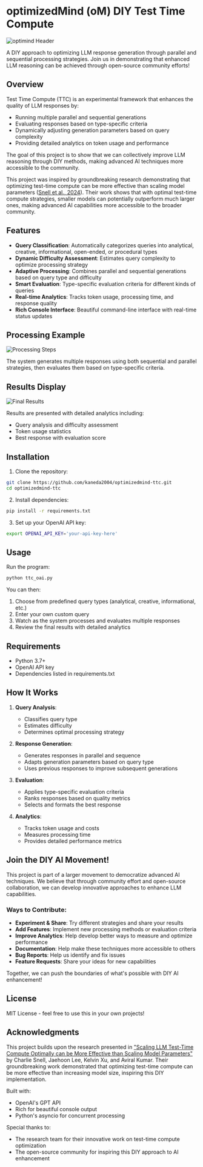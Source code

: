 # optimizedMind (oM) DIY Test Time Compute

![optimind Header](images/header_image.png)

A DIY approach to optimizing LLM response generation through parallel and sequential processing strategies. Join us in demonstrating that enhanced LLM reasoning can be achieved through open-source community efforts!

## Overview

Test Time Compute (TTC) is an experimental framework that enhances the quality of LLM responses by:
- Running multiple parallel and sequential generations
- Evaluating responses based on type-specific criteria
- Dynamically adjusting generation parameters based on query complexity
- Providing detailed analytics on token usage and performance

The goal of this project is to show that we can collectively improve LLM reasoning through DIY methods, making advanced AI techniques more accessible to the community.

This project was inspired by groundbreaking research demonstrating that optimizing test-time compute can be more effective than scaling model parameters ([Snell et al., 2024](https://arxiv.org/abs/2408.03314)). Their work shows that with optimal test-time compute strategies, smaller models can potentially outperform much larger ones, making advanced AI capabilities more accessible to the broader community.

## Features

- **Query Classification**: Automatically categorizes queries into analytical, creative, informational, open-ended, or procedural types
- **Dynamic Difficulty Assessment**: Estimates query complexity to optimize processing strategy
- **Adaptive Processing**: Combines parallel and sequential generations based on query type and difficulty
- **Smart Evaluation**: Type-specific evaluation criteria for different kinds of queries
- **Real-time Analytics**: Tracks token usage, processing time, and response quality
- **Rich Console Interface**: Beautiful command-line interface with real-time status updates

## Processing Example

![Processing Steps](images/processing.png)

The system generates multiple responses using both sequential and parallel strategies, then evaluates them based on type-specific criteria.

## Results Display

![Final Results](images/final_results.png)

Results are presented with detailed analytics including:
- Query analysis and difficulty assessment
- Token usage statistics
- Best response with evaluation score

## Installation

1. Clone the repository:
```bash
git clone https://github.com/kaneda2004/optimizedmind-ttc.git
cd optimizedmind-ttc
```

2. Install dependencies:
```bash
pip install -r requirements.txt
```

3. Set up your OpenAI API key:
```bash
export OPENAI_API_KEY='your-api-key-here'
```

## Usage

Run the program:
```bash
python ttc_oai.py
```

You can then:
1. Choose from predefined query types (analytical, creative, informational, etc.)
2. Enter your own custom query
3. Watch as the system processes and evaluates multiple responses
4. Review the final results with detailed analytics

## Requirements

- Python 3.7+
- OpenAI API key
- Dependencies listed in requirements.txt

## How It Works

1. **Query Analysis**:
   - Classifies query type
   - Estimates difficulty
   - Determines optimal processing strategy

2. **Response Generation**:
   - Generates responses in parallel and sequence
   - Adapts generation parameters based on query type
   - Uses previous responses to improve subsequent generations

3. **Evaluation**:
   - Applies type-specific evaluation criteria
   - Ranks responses based on quality metrics
   - Selects and formats the best response

4. **Analytics**:
   - Tracks token usage and costs
   - Measures processing time
   - Provides detailed performance metrics

## Join the DIY AI Movement!

This project is part of a larger movement to democratize advanced AI techniques. We believe that through community effort and open-source collaboration, we can develop innovative approaches to enhance LLM capabilities.

### Ways to Contribute:
- **Experiment & Share**: Try different strategies and share your results
- **Add Features**: Implement new processing methods or evaluation criteria
- **Improve Analytics**: Help develop better ways to measure and optimize performance
- **Documentation**: Help make these techniques more accessible to others
- **Bug Reports**: Help us identify and fix issues
- **Feature Requests**: Share your ideas for new capabilities

Together, we can push the boundaries of what's possible with DIY AI enhancement!

## License

MIT License - feel free to use this in your own projects!

## Acknowledgments

This project builds upon the research presented in ["Scaling LLM Test-Time Compute Optimally can be More Effective than Scaling Model Parameters"](https://arxiv.org/abs/2408.03314) by Charlie Snell, Jaehoon Lee, Kelvin Xu, and Aviral Kumar. Their groundbreaking work demonstrated that optimizing test-time compute can be more effective than increasing model size, inspiring this DIY implementation.

Built with:
- OpenAI's GPT API
- Rich for beautiful console output
- Python's asyncio for concurrent processing

Special thanks to:
- The research team for their innovative work on test-time compute optimization
- The open-source community for inspiring this DIY approach to AI enhancement 